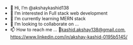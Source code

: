 - 👋 Hi, I’m @akshaykashid138
- 👀 I’m interested in Full stack web development
- 🌱 I’m currently learning MERN stack
- 💞️ I’m looking to collaborate on ...
- 📫 How to reach me ...
      📧kashid.akshay138@gmail.com, 
        https://www.linkedin.com/in/akshay-kashid-0195b5145/

<!---
akshaykashid138/akshaykashid138 is a ✨ special ✨ repository because its `README.md` (this file) appears on your GitHub profile.
You can click the Preview link to take a look at your changes.
--->
